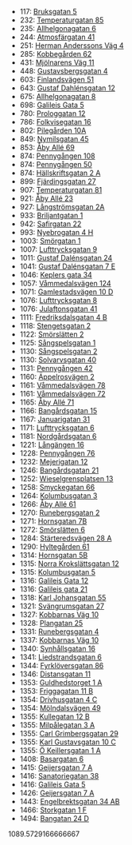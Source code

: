 - 117: [Bruksgatan 5](https://www.homeq.se/lagenhet/61525-2rum-molnlycke-vastra-gotalands-lan-bruksgatan/?ht_source=individual.61525&ht_container=search_results_list&ht_position=63&)
- 232: [Temperaturgatan 85](https://www.homeq.se/lagenhet/60691-2rum-goteborg-vastra-gotalands-lan-temperaturgatan/?ht_source=individual.60691&ht_container=search_results_list&ht_position=96&)
- 235: [Allhelgonagatan 6](https://www.homeq.se/lagenhet/62366-2rum-goteborg-vastra-gotalands-lan-allhelgonagatan/?ht_source=individual.62366&ht_container=search_results_list&ht_position=108&)
- 244: [Atmosfärgatan 41](https://www.homeq.se/lagenhet/62399-2rum-goteborg-vastra-gotalands-lan-atmosfargatan/?ht_source=individual.62399&ht_container=search_results_list&ht_position=107&)
- 251: [Herman Anderssons Väg 4](https://www.homeq.se/lagenhet/60057-2rum-goteborg-vastra-gotalands-lan-herman-anderssons-vag/?ht_source=individual.60057&ht_container=search_results_list&ht_position=102&)
- 285: [Kobbegården 62](https://www.homeq.se/lagenhet/62334-2rum-goteborg-vastra-gotalands-lan-kobbegarden/?ht_source=individual.62334&ht_container=search_results_list&ht_position=1&)
- 431: [Mjölnarens Väg 11](https://www.homeq.se/lagenhet/61795-2rum-molnlycke-vastra-gotalands-lan-mjolnarens-vag/?ht_source=individual.61795&ht_container=search_results_list&ht_position=65&)
- 448: [Gustavsbergsgatan 4](https://www.homeq.se/lagenhet/62648-2rum-molndal-vastra-gotalands-lan-gustavsbergsgatan/?ht_source=individual.62648&ht_container=search_results_list&ht_position=12&)
- 603: [Finlandsvägen 51](https://www.homeq.se/lagenhet/62272-2rum-goteborg-vastra-gotalands-lan-finlandsvagen/?ht_source=individual.62272&ht_container=search_results_list&ht_position=36&)
- 643: [Gustaf Dahlénsgatan 12](https://www.homeq.se/lagenhet/62179-2rum-goteborg-vastra-gotalands-lan-gustaf-dahlensgatan/?ht_source=individual.62179&ht_container=search_results_list&ht_position=73&)
- 675: [Allhelgonagatan 8](https://www.homeq.se/lagenhet/62367-3rum-goteborg-vastra-gotalands-lan-allhelgonagatan/?ht_source=individual.62367&ht_container=search_results_list&ht_position=109&)
- 698: [Galileis Gata 5](https://www.homeq.se/lagenhet/62378-2rum-goteborg-vastra-gotalands-lan-galileis-gata/?ht_source=individual.62378&ht_container=search_results_list&ht_position=111&)
- 780: [Prologgatan 12](https://www.homeq.se/lagenhet/62222-2rum-hisings-backa-vastra-gotalands-lan-prologgatan/?ht_source=individual.62222&ht_container=search_results_list&ht_position=89&)
- 786: [Folkvisegatan 16](https://www.homeq.se/lagenhet/62231-2rum-hisings-backa-vastra-gotalands-lan-folkvisegatan/?ht_source=individual.62231&ht_container=search_results_list&ht_position=86&)
- 802: [Pilegården 10A](https://www.homeq.se/lagenhet/60692-2rum-goteborg-vastra-gotalands-lan-pilegarden/?ht_source=individual.60692&ht_container=search_results_list&ht_position=7&)
- 849: [Nymilsgatan 45](https://www.homeq.se/lagenhet/59058-2rum-goteborg-vastra-gotalands-lan-nymilsgatan/?ht_source=individual.59058&ht_container=search_results_list&ht_position=11&)
- 853: [Åby Allé 69](https://www.homeq.se/lagenhet/61444-2rum-goteborg-vastra-gotalands-lan-aby-alle/?ht_source=individual.61444&ht_container=search_results_list&ht_position=4&)
- 874: [Pennygången 108](https://www.homeq.se/lagenhet/62234-2rum-goteborg-vastra-gotalands-lan-pennygangen/?ht_source=individual.62234&ht_container=search_results_list&ht_position=25&)
- 874: [Pennygången 50](https://www.homeq.se/lagenhet/62211-2rum-goteborg-vastra-gotalands-lan-pennygangen/?ht_source=individual.62211&ht_container=search_results_list&ht_position=30&)
- 874: [Hällskriftsgatan 2 A](https://www.homeq.se/lagenhet/62358-2rum-goteborg-vastra-gotalands-lan-hallskriftsgatan/?ht_source=individual.62358&ht_container=search_results_list&ht_position=85&)
- 899: [Fjärdingsgatan 27](https://www.homeq.se/lagenhet/61510-2rum-goteborg-vastra-gotalands-lan-fjardingsgatan/?ht_source=individual.61510&ht_container=search_results_list&ht_position=77&)
- 907: [Temperaturgatan 81](https://www.homeq.se/lagenhet/62271-2rum-goteborg-vastra-gotalands-lan-temperaturgatan/?ht_source=individual.62271&ht_container=search_results_list&ht_position=95&)
- 921: [Åby Allé 23](https://www.homeq.se/lagenhet/61440-2rum-goteborg-vastra-gotalands-lan-aby-alle/?ht_source=individual.61440&ht_container=search_results_list&ht_position=2&)
- 927: [Långströmsgatan 2A](https://www.homeq.se/lagenhet/61760-2rum-goteborg-vastra-gotalands-lan-langstromsgatan/?ht_source=individual.61760&ht_container=search_results_list&ht_position=83&)
- 933: [Briljantgatan 1](https://www.homeq.se/lagenhet/61327-2rum-vastra-frolunda-vastra-gotalands-lan-briljantgatan/?ht_source=individual.61327&ht_container=search_results_list&ht_position=16&)
- 942: [Safirgatan 22](https://www.homeq.se/lagenhet/60977-2rum-alingsas-vastra-gotalands-lan-safirgatan/?ht_source=individual.60977&ht_container=search_results_list&ht_position=122&)
- 993: [Nyebrogatan 4 H](https://www.homeq.se/lagenhet/62232-2rum-alingsas-vastra-gotalands-lan-nyebrogatan/?ht_source=individual.62232&ht_container=search_results_list&ht_position=124&)
- 1003: [Smörgatan 1](https://www.homeq.se/lagenhet/59413-2rum-goteborg-vastra-gotalands-lan-smorgatan/?ht_source=individual.59413&ht_container=search_results_list&ht_position=21&)
- 1007: [Lufttrycksgatan 9](https://www.homeq.se/lagenhet/60699-3rum-goteborg-vastra-gotalands-lan-lufttrycksgatan/?ht_source=individual.60699&ht_container=search_results_list&ht_position=93&)
- 1011: [Gustaf Dalénsgatan 24](https://www.homeq.se/lagenhet/58874-2rum-goteborg-vastra-gotalands-lan-gustaf-dalensgatan/?ht_source=individual.58874&ht_container=search_results_list&ht_position=76&)
- 1041: [Gustaf Dalénsgatan 7 E](https://www.homeq.se/lagenhet/61740-2rum-goteborg-vastra-gotalands-lan-gustaf-dalensgatan/?ht_source=individual.61740&ht_container=search_results_list&ht_position=74&)
- 1046: [Keplers gata 34](https://www.homeq.se/lagenhet/58571-2rum-goteborg-vastra-gotalands-lan-keplers-gata/?ht_source=individual.58571&ht_container=search_results_list&ht_position=113&)
- 1057: [Våmmedalsvägen 124](https://www.homeq.se/lagenhet/61730-3rum-kallered-vastra-gotalands-lan-vammedalsvagen/?ht_source=individual.61730&ht_container=search_results_list&ht_position=15&)
- 1071: [Gamlestadsvägen 10 D](https://www.homeq.se/lagenhet/61047-2rum-goteborg-vastra-gotalands-lan-gamlestadsvagen/?ht_source=individual.61047&ht_container=search_results_list&ht_position=84&)
- 1076: [Lufttrycksgatan 8](https://www.homeq.se/lagenhet/62229-2rum-goteborg-vastra-gotalands-lan-lufttrycksgatan/?ht_source=individual.62229&ht_container=search_results_list&ht_position=92&)
- 1076: [Julaftonsgatan 41](https://www.homeq.se/lagenhet/62241-2rum-goteborg-vastra-gotalands-lan-julaftonsgatan/?ht_source=individual.62241&ht_container=search_results_list&ht_position=116&)
- 1111: [Fredriksdalsgatan 4 B](https://www.homeq.se/lagenhet/61022-2rum-goteborg-vastra-gotalands-lan-fredriksdalsgatan/?ht_source=individual.61022&ht_container=search_results_list&ht_position=24&)
- 1118: [Stengetsgatan 2](https://www.homeq.se/lagenhet/59854-2rum-vastra-frolunda-vastra-gotalands-lan-stengetsgatan/?ht_source=individual.59854&ht_container=search_results_list&ht_position=48&)
- 1122: [Smörslätten 2](https://www.homeq.se/lagenhet/62316-2rum-goteborg-vastra-gotalands-lan-smorslatten/?ht_source=individual.62316&ht_container=search_results_list&ht_position=78&)
- 1125: [Sångspelsgatan 1](https://www.homeq.se/lagenhet/59681-3rum-hisings-backa-vastra-gotalands-lan-sangspelsgatan/?ht_source=individual.59681&ht_container=search_results_list&ht_position=88&)
- 1130: [Sångspelsgatan 2](https://www.homeq.se/lagenhet/59679-2rum-hisings-backa-vastra-gotalands-lan-sangspelsgatan/?ht_source=individual.59679&ht_container=search_results_list&ht_position=87&)
- 1130: [Solvarvsgatan 40](https://www.homeq.se/lagenhet/59187-3rum-goteborg-vastra-gotalands-lan-solvarvsgatan/?ht_source=individual.59187&ht_container=search_results_list&ht_position=97&)
- 1131: [Pennygången 42](https://www.homeq.se/lagenhet/62203-3rum-goteborg-vastra-gotalands-lan-pennygangen/?ht_source=individual.62203&ht_container=search_results_list&ht_position=31&)
- 1160: [Äppelrosvägen 2](https://www.homeq.se/lagenhet/61932-3rum-kungsbacka-hallands-lan-appelrosvagen/?ht_source=individual.61932&ht_container=search_results_list&ht_position=118&)
- 1161: [Våmmedalsvägen 78](https://www.homeq.se/lagenhet/61930-3rum-kallered-vastra-gotalands-lan-vammedalsvagen/?ht_source=individual.61930&ht_container=search_results_list&ht_position=13&)
- 1161: [Våmmedalsvägen 72](https://www.homeq.se/lagenhet/61267-3rum-kallered-vastra-gotalands-lan-vammedalsvagen/?ht_source=individual.61267&ht_container=search_results_list&ht_position=14&)
- 1165: [Åby Allé 71](https://www.homeq.se/lagenhet/60976-2rum-goteborg-vastra-gotalands-lan-aby-alle/?ht_source=individual.60976&ht_container=search_results_list&ht_position=5&)
- 1166: [Bangårdsgatan 15](https://www.homeq.se/lagenhet/60885-2rum-goteborg-vastra-gotalands-lan-bangardsgatan/?ht_source=individual.60885&ht_container=search_results_list&ht_position=54&)
- 1167: [Januarigatan 31](https://www.homeq.se/lagenhet/62248-3rum-goteborg-vastra-gotalands-lan-januarigatan/?ht_source=individual.62248&ht_container=search_results_list&ht_position=115&)
- 1171: [Lufttrycksgatan 6](https://www.homeq.se/lagenhet/62233-3rum-goteborg-vastra-gotalands-lan-lufttrycksgatan/?ht_source=individual.62233&ht_container=search_results_list&ht_position=91&)
- 1181: [Nordgårdsgatan 6](https://www.homeq.se/lagenhet/61108-2rum-goteborg-vastra-gotalands-lan-nordgardsgatan/?ht_source=individual.61108&ht_container=search_results_list&ht_position=22&)
- 1221: [Långängen 16](https://www.homeq.se/lagenhet/60120-2rum-goteborg-vastra-gotalands-lan-langangen/?ht_source=individual.60120&ht_container=search_results_list&ht_position=72&)
- 1228: [Pennygången 76](https://www.homeq.se/lagenhet/61142-4rum-goteborg-vastra-gotalands-lan-pennygangen/?ht_source=individual.61142&ht_container=search_results_list&ht_position=32&)
- 1232: [Mejerigatan 12](https://www.homeq.se/lagenhet/61744-3rum-goteborg-vastra-gotalands-lan-mejerigatan/?ht_source=individual.61744&ht_container=search_results_list&ht_position=23&)
- 1246: [Bangårdsgatan 21](https://www.homeq.se/lagenhet/60897-2rum-goteborg-vastra-gotalands-lan-bangardsgatan/?ht_source=individual.60897&ht_container=search_results_list&ht_position=55&)
- 1252: [Wieselgrensplatsen 13](https://www.homeq.se/lagenhet/62294-2rum-goteborg-vastra-gotalands-lan-wieselgrensplatsen/?ht_source=individual.62294&ht_container=search_results_list&ht_position=75&)
- 1258: [Smyckegatan 66](https://www.homeq.se/lagenhet/61692-3rum-vastra-frolunda-vastra-gotalands-lan-smyckegatan/?ht_source=individual.61692&ht_container=search_results_list&ht_position=18&)
- 1264: [Kolumbusgatan 3](https://www.homeq.se/lagenhet/61460-2rum-goteborg-vastra-gotalands-lan-kolumbusgatan/?ht_source=individual.61460&ht_container=search_results_list&ht_position=44&)
- 1266: [Åby Allé 61](https://www.homeq.se/lagenhet/61443-2rum-goteborg-vastra-gotalands-lan-aby-alle/?ht_source=individual.61443&ht_container=search_results_list&ht_position=3&)
- 1270: [Runebergsgatan 2](https://www.homeq.se/lagenhet/61433-2rum-goteborg-vastra-gotalands-lan-runebergsgatan/?ht_source=individual.61433&ht_container=search_results_list&ht_position=58&)
- 1271: [Hornsgatan 7B](https://www.homeq.se/lagenhet/61910-3rum-goteborg-vastra-gotalands-lan-hornsgatan/?ht_source=individual.61910&ht_container=search_results_list&ht_position=82&)
- 1272: [Smörslätten 6](https://www.homeq.se/lagenhet/60185-2rum-goteborg-vastra-gotalands-lan-smorslatten/?ht_source=individual.60185&ht_container=search_results_list&ht_position=79&)
- 1284: [Stärteredsvägen 28 A](https://www.homeq.se/lagenhet/61323-2rum-goteborg-vastra-gotalands-lan-starteredsvagen/?ht_source=individual.61323&ht_container=search_results_list&ht_position=119&)
- 1290: [Hyltegården 61](https://www.homeq.se/lagenhet/59141-2rum-goteborg-vastra-gotalands-lan-hyltegarden/?ht_source=individual.59141&ht_container=search_results_list&ht_position=6&)
- 1314: [Hornsgatan 5B](https://www.homeq.se/lagenhet/58842-3rum-goteborg-vastra-gotalands-lan-hornsgatan/?ht_source=individual.58842&ht_container=search_results_list&ht_position=81&)
- 1315: [Norra Krokslättsgatan 12](https://www.homeq.se/lagenhet/61437-2rum-goteborg-vastra-gotalands-lan-norra-krokslattsgatan/?ht_source=individual.61437&ht_container=search_results_list&ht_position=34&)
- 1315: [Kolumbusgatan 5](https://www.homeq.se/lagenhet/61799-2rum-goteborg-vastra-gotalands-lan-kolumbusgatan/?ht_source=individual.61799&ht_container=search_results_list&ht_position=43&)
- 1316: [Galileis Gata 12](https://www.homeq.se/lagenhet/61834-4rum-goteborg-vastra-gotalands-lan-galileis-gata/?ht_source=individual.61834&ht_container=search_results_list&ht_position=110&)
- 1316: [Galileis gata 21](https://www.homeq.se/lagenhet/60969-3rum-goteborg-vastra-gotalands-lan-galileis-gata/?ht_source=individual.60969&ht_container=search_results_list&ht_position=117&)
- 1318: [Karl Johansgatan 55](https://www.homeq.se/lagenhet/60787-2rum-goteborg-vastra-gotalands-lan-karl-johansgatan/?ht_source=individual.60787&ht_container=search_results_list&ht_position=49&)
- 1321: [Svängrumsgatan 27](https://www.homeq.se/lagenhet/59200-2rum-vastra-frolunda-vastra-gotalands-lan-svangrumsgatan/?ht_source=individual.59200&ht_container=search_results_list&ht_position=8&)
- 1327: [Kobbarnas Väg 10](https://www.homeq.se/lagenhet/61778-2rum-goteborg-vastra-gotalands-lan-kobbarnas-vag/?ht_source=individual.61778&ht_container=search_results_list&ht_position=61&)
- 1328: [Plangatan 25](https://www.homeq.se/lagenhet/62216-3rum-alingsas-vastra-gotalands-lan-plangatan/?ht_source=individual.62216&ht_container=search_results_list&ht_position=123&)
- 1331: [Runebergsgatan 4](https://www.homeq.se/lagenhet/62363-2rum-goteborg-vastra-gotalands-lan-runebergsgatan/?ht_source=individual.62363&ht_container=search_results_list&ht_position=57&)
- 1337: [Kobbarnas Väg 10](https://www.homeq.se/lagenhet/61779-2rum-goteborg-vastra-gotalands-lan-kobbarnas-vag/?ht_source=individual.61779&ht_container=search_results_list&ht_position=62&)
- 1340: [Synhållsgatan 16](https://www.homeq.se/lagenhet/60687-3rum-goteborg-vastra-gotalands-lan-synhallsgatan/?ht_source=individual.60687&ht_container=search_results_list&ht_position=9&)
- 1341: [Liedstrandsgatan 6](https://www.homeq.se/lagenhet/60990-2rum-goteborg-vastra-gotalands-lan-liedstrandsgatan/?ht_source=individual.60990&ht_container=search_results_list&ht_position=56&)
- 1344: [Fyrklöversgatan 86](https://www.homeq.se/lagenhet/62382-4rum-goteborg-vastra-gotalands-lan-fyrkloversgatan/?ht_source=individual.62382&ht_container=search_results_list&ht_position=80&)
- 1346: [Distansgatan 11](https://www.homeq.se/lagenhet/61742-2rum-vastra-frolunda-vastra-gotalands-lan-distansgatan/?ht_source=individual.61742&ht_container=search_results_list&ht_position=10&)
- 1353: [Guldhedstorget 1 A](https://www.homeq.se/lagenhet/61514-2rum-goteborg-vastra-gotalands-lan-guldhedstorget/?ht_source=individual.61514&ht_container=search_results_list&ht_position=35&)
- 1353: [Friggagatan 11 B](https://www.homeq.se/lagenhet/61781-2rum-goteborg-vastra-gotalands-lan-friggagatan/?ht_source=individual.61781&ht_container=search_results_list&ht_position=53&)
- 1354: [Drivhusgatan 4 C](https://www.homeq.se/lagenhet/61163-2rum-goteborg-vastra-gotalands-lan-drivhusgatan/?ht_source=individual.61163&ht_container=search_results_list&ht_position=28&)
- 1354: [Mölndalsvägen 49](https://www.homeq.se/lagenhet/61479-2rum-goteborg-vastra-gotalands-lan-molndalsvagen/?ht_source=individual.61479&ht_container=search_results_list&ht_position=33&)
- 1355: [Kullegatan 12 B](https://www.homeq.se/lagenhet/58491-3rum-goteborg-vastra-gotalands-lan-kullegatan/?ht_source=individual.58491&ht_container=search_results_list&ht_position=17&)
- 1355: [Milpålegatan 3 A](https://www.homeq.se/lagenhet/61703-2rum-goteborg-vastra-gotalands-lan-milpalegatan/?ht_source=individual.61703&ht_container=search_results_list&ht_position=27&)
- 1355: [Carl Grimbergsgatan 29](https://www.homeq.se/lagenhet/62311-2rum-goteborg-vastra-gotalands-lan-carl-grimbergsgatan/?ht_source=individual.62311&ht_container=search_results_list&ht_position=37&)
- 1355: [Karl Gustavsgatan 10 C](https://www.homeq.se/lagenhet/61776-2rum-goteborg-vastra-gotalands-lan-karl-gustavsgatan/?ht_source=individual.61776&ht_container=search_results_list&ht_position=46&)
- 1355: [Ö Keillersgatan 1 A](https://www.homeq.se/lagenhet/60207-2rum-goteborg-vastra-gotalands-lan-o-keillersgatan/?ht_source=individual.60207&ht_container=search_results_list&ht_position=69&)
- 1408: [Basargatan 6](https://www.homeq.se/lagenhet/61648-2rum-goteborg-vastra-gotalands-lan-basargatan/?ht_source=individual.61648&ht_container=search_results_list&ht_position=50&)
- 1415: [Geijersgatan 7 A](https://www.homeq.se/lagenhet/61533-2rum-goteborg-vastra-gotalands-lan-geijersgatan/?ht_source=individual.61533&ht_container=search_results_list&ht_position=42&)
- 1416: [Sanatoriegatan 38](https://www.homeq.se/lagenhet/62461-3rum-goteborg-vastra-gotalands-lan-sanatoriegatan/?ht_source=individual.62461&ht_container=search_results_list&ht_position=67&)
- 1416: [Galileis Gata 5](https://www.homeq.se/lagenhet/60866-2rum-goteborg-vastra-gotalands-lan-galileis-gata/?ht_source=individual.60866&ht_container=search_results_list&ht_position=112&)
- 1426: [Geijersgatan 7 A](https://www.homeq.se/lagenhet/61534-2rum-goteborg-vastra-gotalands-lan-geijersgatan/?ht_source=individual.61534&ht_container=search_results_list&ht_position=41&)
- 1443: [Engelbrektsgatan 34 AB](https://www.homeq.se/lagenhet/61059-2rum-goteborg-vastra-gotalands-lan-engelbrektsgatan/?ht_source=individual.61059&ht_container=search_results_list&ht_position=45&)
- 1466: [Storkgatan 1 F](https://www.homeq.se/lagenhet/61837-2rum-goteborg-vastra-gotalands-lan-storkgatan/?ht_source=individual.61837&ht_container=search_results_list&ht_position=70&)
- 1494: [Bangatan 24 D](https://www.homeq.se/lagenhet/62226-2rum-goteborg-vastra-gotalands-lan-bangatan/?ht_source=individual.62226&ht_container=search_results_list&ht_position=47&)

1089.5729166666667
